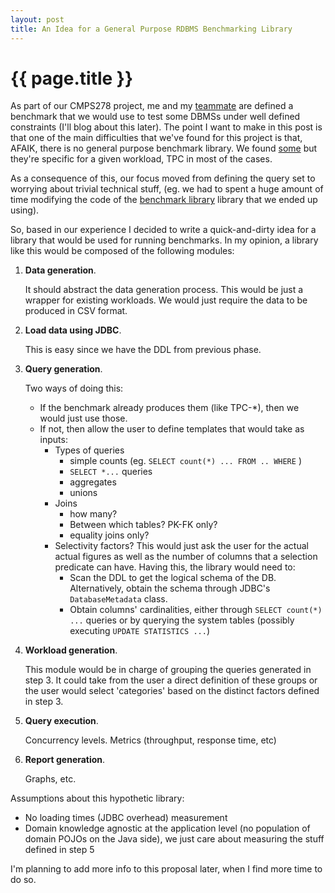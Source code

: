 ```yaml
---
layout: post
title: An Idea for a General Purpose RDBMS Benchmarking Library
---
```


{{ page.title }}
================

As part of our CMPS278 project, me and my [teammate][r] are defined a benchmark that we would use to 
test some DBMSs under well defined constraints (I'll blog about this later). The point I want to 
make in this post is that one of the main difficulties that we've found for this project is that, 
AFAIK, there is no general purpose benchmark library. We found [some][b] but they're specific for a 
given workload, TPC in most of the cases.

As a consequence of this, our focus moved from defining the query set to worrying about trivial 
technical stuff, (eg. we had to spent a huge amount of time modifying the code of the
[benchmark library][l] library that we ended up using).

So, based in our experience I decided to write a quick-and-dirty idea for a library that would be 
used for running benchmarks. In my opinion, a library like this would be composed of the following 
modules:

1. **Data generation**.
 
   It should abstract the data generation process. This would be just a wrapper for existing 
   workloads. We would just require the data to be produced in CSV format.

2. **Load data using JDBC**.

   This is easy since we have the DDL from previous phase.

3. **Query generation**.

   Two ways of doing this:

   * If the benchmark already produces them (like TPC-\*), then we would just use those.
   * If not, then allow the user to define templates that would take as inputs:
      * Types of queries
         * simple counts (eg. `SELECT count(*) ... FROM .. WHERE` )
         * `SELECT *...` queries
         * aggregates
         * unions
      * Joins
         * how many?
         * Between which tables? PK-FK only?
         * equality joins only?
      * Selectivity factors? This would just ask the user for the actual actual figures as well as 
        the number of columns that a selection predicate can have. Having this, the library would 
        need to:
         * Scan the DDL to get the logical schema of the DB. Alternatively, obtain the schema 
           through JDBC's `DatabaseMetadata` class.
         * Obtain columns' cardinalities, either through `SELECT count(*) ...` queries or by 
           querying the system tables (possibly executing `UPDATE STATISTICS ...`)

4. **Workload generation**.

   This module would be in charge of grouping the queries generated in step 3. It could take from 
   the user a direct definition of these groups or the user would select 'categories' based on the 
   distinct factors defined in step 3.

5. **Query execution**.

   Concurrency levels. Metrics (throughput, response time, etc)

6. **Report generation**.

   Graphs, etc.


Assumptions about this hypothetic library:
 * No loading times (JDBC overhead) measurement
 * Domain knowledge agnostic at the application level (no population of domain POJOs on the Java 
   side), we just care about measuring the stuff defined in step 5


I'm planning to add more info to this proposal later, when I find more time to do so.

[r]: http://users.soe.ucsc.edu/~rekhap
[b]: http://wiki.oracle.com/page/Database+Benchmarking
[l]: http://benchmarksql.sourceforge.net

